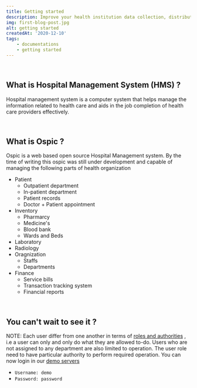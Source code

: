 ```yaml
---
title: Getting started
description: Improve your health institution data collection, distribution, reporting and customer self service by using Ospic Hospital Management System (Ospic HMS).
img: first-blog-post.jpg
alt: getting started
createdAt: '2020-12-10'
tags:
    - documentations
    - getting started
---
```


<br />

## What is Hospital Management System (HMS) ?

Hospital management system is a computer system that helps manage the information related to health care and aids in the job completion of health care providers effectively.

<br />

## What is Ospic ? 

Ospic is a web based open source Hospital Management system. By the time of writing this ospic was still under development and capable of managing the following parts of health organization



- Patient 
  - Outpatient department
  - In-patient department
  - Patient records
  - Doctor + Patient appointment
- Inventory
  - Pharmarcy
  - Medicine's
  - Blood bank
  - Wards and Beds
- Laboratory
- Radiology
- Oragnization
  - Staffs
  - Departments 
- Finance
  - Service bills
  - Transaction tracking system
  - Financial reports 

<br />

## You can't wait to see it ?

NOTE: Each user differ from one another in terms of [roles and authorities](/security) , i.e a user can only and only do what they are allowed to-do. Users who are not assigned to any department are also limited to operation.  The user role need to have particular authority to perform required operation. You can now login in our [demo servers](https://app.ospicx.com/#/finance)

- `Username: demo`
- `Password: password`
 
